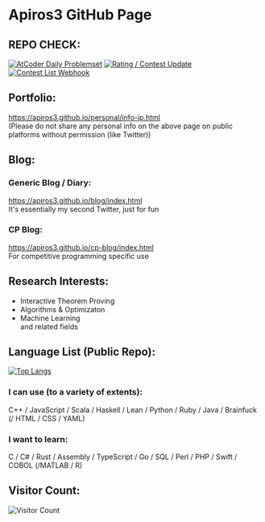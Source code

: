 # Apiros3 GitHub Page

## REPO CHECK:
[![AtCoder Daily Problemset](https://github.com/Apiros3/random-question-bot/actions/workflows/main.yml/badge.svg)](https://github.com/Apiros3/random-question-bot/actions/workflows/main.yml)
[![Rating / Contest Update](https://github.com/Apiros3/Apiros3.github.io/actions/workflows/rating_update.yml/badge.svg)](https://github.com/Apiros3/Apiros3.github.io/actions/workflows/rating_update.yml)
[![Contest List Webhook](https://github.com/Apiros3/upcoming-contest-bot/actions/workflows/main.yml/badge.svg)](https://github.com/Apiros3/upcoming-contest-bot/actions/workflows/main.yml)

## Portfolio:
https://apiros3.github.io/personal/info-jp.html <br />
(Please do not share any personal info on the above page on public platforms without permission (like Twitter))

## Blog:
### Generic Blog / Diary:    
https://apiros3.github.io/blog/index.html    
It's essentially my second Twitter, just for fun
### CP Blog:    
https://apiros3.github.io/cp-blog/index.html    
For competitive programming specific use

## Research Interests:
* Interactive Theorem Proving
* Algorithms & Optimizaton
* Machine Learning <br />
and related fields

## Language List (Public Repo):
[![Top Langs](https://github-readme-stats.vercel.app/api/top-langs/?username=apiros3&langs_count=12&layout=compact&theme=radical)](https://github.com/anuraghazra/github-readme-stats) <br />
### I can use (to a variety of extents):
C++ / JavaScript / Scala / Haskell / Lean / Python / Ruby / Java / Brainfuck (/ HTML / CSS / YAML)
### I want to learn:
C / C# / Rust / Assembly / TypeScript / Go / SQL / Perl / PHP / Swift / COBOL (/MATLAB / R) 

## Visitor Count: 
![Visitor Count](https://profile-counter.glitch.me/Apiros3/count.svg)


<!---
Apiros3/Apiros3 is a ✨ special ✨ repository because its `README.md` (this file) appears on your GitHub profile.
You can click the Preview link to take a look at your changes.
--->
